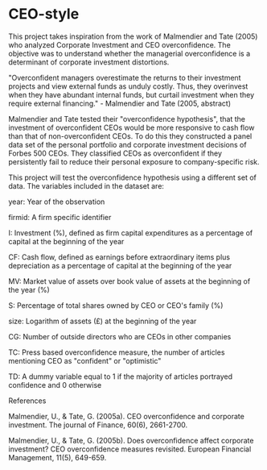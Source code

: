 # CEO-style
This project takes inspiration from the work of Malmendier and Tate (2005) who analyzed Corporate Investment and CEO overconfidence. The objective was to understand whether the managerial overconfidence is a determinant of corporate investment distortions.
<p/>"Overconfident managers overestimate the returns to their investment projects and view external funds as unduly costly. Thus, they overinvest when they have abundant internal funds, but curtail investment when they require external financing." - Malmendier and Tate (2005, abstract)
<p/>Malmendier and Tate tested their "overconfidence hypothesis", that the investment of overconfident CEOs would be more responsive to cash flow than that of non-overconfident CEOs. To do this they constructed a panel data set of the personal portfolio and corporate investment decisions of Forbes 500 CEOs. They classified CEOs as overconfident if they persistently fail to reduce their personal exposure to company-specific risk.
<p/>This project will test the overconfidence hypothesis using a different set of data. The variables included in the dataset are:
<p/>year:
Year of the observation
<p/>firmid:
A firm specific identifier
<p/>I:
Investment (%), defined as firm capital expenditures as a percentage of capital at the beginning of the year
<p/>CF:
Cash flow, defined as earnings before extraordinary items plus depreciation as a percentage of capital at the beginning of the year
<p/>MV:
Market value of assets over book value of assets at the beginning of the year (%)
<p/>S:
Percentage of total shares owned by CEO or CEO's family (%)
<p/>size:
Logarithm of assets (£) at the beginning of the year
<p/>CG:
Number of outside directors who are CEOs in other companies
<p/>TC:
Press based overconfidence measure, the number of articles mentioning CEO as "confident" or "optimistic"
<p/>TD:
A dummy variable equal to 1 if the majority of articles portrayed confidence and 0 otherwise
<p/>References
<p/>Malmendier, U., & Tate, G. (2005a). CEO overconfidence and corporate investment. The journal of Finance, 60(6), 2661-2700.
<p/>Malmendier, U., & Tate, G. (2005b). Does overconfidence affect corporate investment? CEO overconfidence measures revisited. European Financial Management, 11(5), 649-659.
